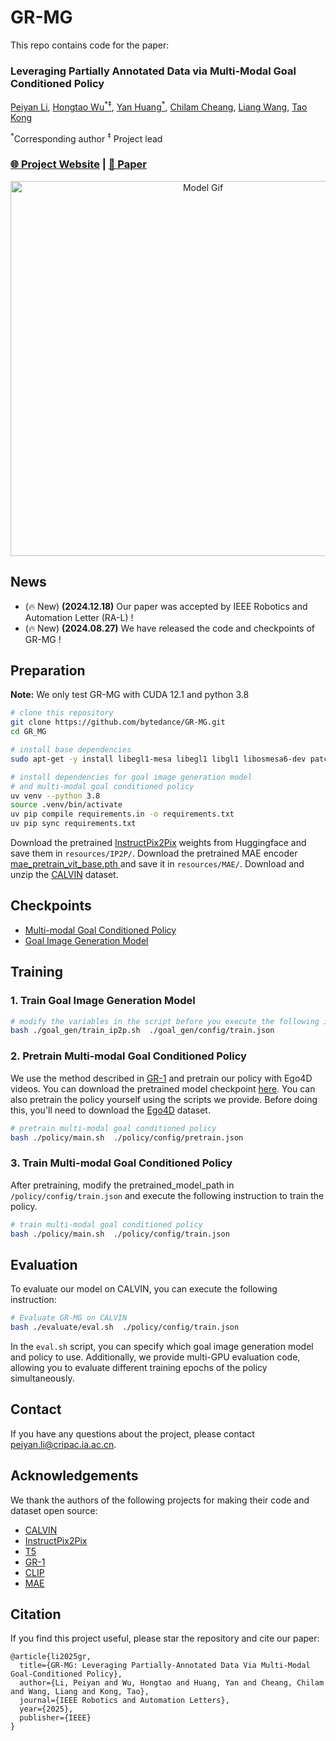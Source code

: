 <h1>GR-MG</h1>

This repo contains code for the paper:

### Leveraging Partially Annotated Data via Multi-Modal Goal Conditioned Policy

[Peiyan Li](https://github.com/LPY1219), [Hongtao Wu<sup>\*‡</sup>](https://scholar.google.com/citations?hl=zh-CN&user=7u0TYgIAAAAJ&view_op=list_works&sortby=pubdate), [Yan Huang<sup>\*</sup>](https://yanrockhuang.github.io/), [Chilam Cheang](https://github.com/bytedance/GR-MG/tree/main), [Liang Wang](https://scholar.google.com/citations?hl=zh-CN&user=8kzzUboAAAAJ&view_op=list_works&sortby=pubdate), [Tao Kong](https://www.taokong.org/)

<sup>*</sup>Corresponding author   <sup>‡</sup> Project lead

### [🌐 Project Website](https://gr-mg.github.io/) | [📄 Paper](https://arxiv.org/abs/2408.14368)

<p align="center">
  <img src="media/model.gif" alt="Model Gif" width="600"/>
</p>

## News

- (🔥 New) **(2024.12.18)** Our paper was accepted by IEEE Robotics and Automation Letter (RA-L) !
- (🔥 New) **(2024.08.27)** We have released the code and checkpoints of GR-MG !

## Preparation

**Note:** We only test GR-MG with CUDA 12.1 and python 3.8

```bash
# clone this repository
git clone https://github.com/bytedance/GR-MG.git
cd GR_MG

# install base dependencies
sudo apt-get -y install libegl1-mesa libegl1 libgl1 libosmesa6-dev patchelf

# install dependencies for goal image generation model
# and multi-modal goal conditioned policy
uv venv --python 3.8
source .venv/bin/activate
uv pip compile requirements.in -o requirements.txt
uv pip sync requirements.txt
```

Download the pretrained [InstructPix2Pix](https://huggingface.co/timbrooks/instruct-pix2pix) weights from Huggingface and save them in `resources/IP2P/`. 
Download the pretrained MAE encoder [mae_pretrain_vit_base.pth ](https://dl.fbaipublicfiles.com/mae/pretrain/mae_pretrain_vit_base.pth) and save it in `resources/MAE/`.
Download and unzip the [CALVIN](https://github.com/mees/calvin) dataset. 

## Checkpoints

- [Multi-modal Goal Conditioned Policy](https://lf-robot-opensource.bytetos.com/obj/lab-robot-public/gr_mg_release/epoch=47-step=83712.ckpt)
- [Goal Image Generation Model](https://lf-robot-opensource.bytetos.com/obj/lab-robot-public/gr_mg_release/goal_gen.ckpt)

## Training

### 1. Train Goal Image Generation Model

```bash
# modify the variables in the script before you execute the following instruction
bash ./goal_gen/train_ip2p.sh  ./goal_gen/config/train.json
```

### 2. Pretrain Multi-modal Goal Conditioned Policy

We use the method described in [GR-1](https://arxiv.org/abs/2312.13139) and pretrain our policy with Ego4D videos. You can download the pretrained model checkpoint [here](https://lf-robot-opensource.bytetos.com/obj/lab-robot-public/gr_mg_release/pretrained.pt). You can also pretrain the policy yourself using the scripts we provide. Before doing this, you'll need to download the [Ego4D](https://ego4d-data.org/) dataset.

```bash
# pretrain multi-modal goal conditioned policy
bash ./policy/main.sh  ./policy/config/pretrain.json
```

### 3. Train Multi-modal Goal Conditioned Policy

After pretraining, modify the pretrained_model_path in  `/policy/config/train.json` and execute the following instruction to train the policy.
```bash
# train multi-modal goal conditioned policy
bash ./policy/main.sh  ./policy/config/train.json
```

## Evaluation

To evaluate our model on CALVIN, you can execute the following instruction:
```bash
# Evaluate GR-MG on CALVIN
bash ./evaluate/eval.sh  ./policy/config/train.json
```
In the `eval.sh` script, you can specify which goal image generation model and policy to use. Additionally, we provide multi-GPU evaluation code, allowing you to evaluate different training epochs of the policy simultaneously.

## Contact

If you have any questions about the project, please contact peiyan.li@cripac.ia.ac.cn.

## Acknowledgements

We thank the authors of the following projects for making their code and dataset open source:

- [CALVIN](https://github.com/mees/calvin)
- [InstructPix2Pix](https://github.com/timothybrooks/instruct-pix2pix)
- [T5](https://github.com/google-research/text-to-text-transfer-transformer)
- [GR-1](https://github.com/bytedance/GR-1)
- [CLIP](https://github.com/openai/CLIP)
- [MAE](https://github.com/facebookresearch/mae)

## Citation

If you find this project useful, please star the repository and cite our paper:

```
@article{li2025gr,
  title={GR-MG: Leveraging Partially-Annotated Data Via Multi-Modal Goal-Conditioned Policy},
  author={Li, Peiyan and Wu, Hongtao and Huang, Yan and Cheang, Chilam and Wang, Liang and Kong, Tao},
  journal={IEEE Robotics and Automation Letters},
  year={2025},
  publisher={IEEE}
}
```
